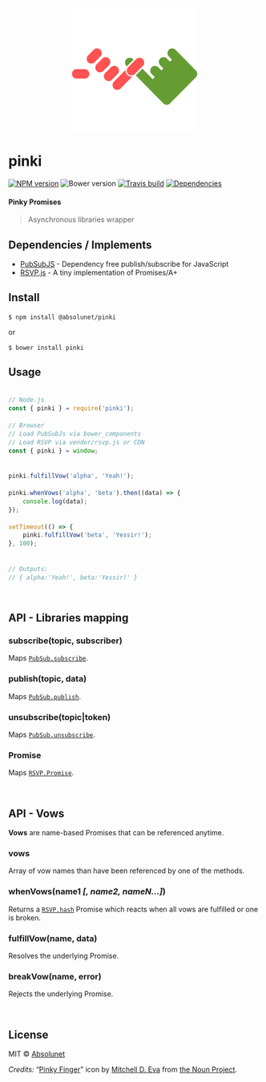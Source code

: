 <p align="center">
	<img src="https://github.com/absolunet/pinki/raw/master/ressources/pinki.png" width="250" height="250" alt="pinki">
</p>

# pinki
[![NPM version](https://img.shields.io/npm/v/@absolunet/pinki.svg)](https://www.npmjs.com/package/@absolunet/pinki)
![Bower version](http://img.shields.io/bower/v/pinki.svg?style=flat)
[![Travis build](https://api.travis-ci.org/absolunet/pinki.svg?branch=master)](https://travis-ci.org/absolunet/pinki/builds)
[![Dependencies](https://david-dm.org/absolunet/pinki/status.svg)](https://david-dm.org/absolunet/pinki)
#### Pinky Promises
> Asynchronous libraries wrapper


## Dependencies / Implements
- [PubSubJS](https://github.com/mroderick/PubSubJS) - Dependency free publish/subscribe for JavaScript
- [RSVP.js](https://github.com/tildeio/rsvp.js) - A tiny implementation of Promises/A+


## Install

```shell
$ npm install @absolunet/pinki
```

or

```shell
$ bower install pinki
```


## Usage

```js

// Node.js
const { pinki } = require('pinki');

// Browser
// Load PubSubJs via bower_components
// Load RSVP via vendor/rsvp.js or CDN
const { pinki } = window;


pinki.fulfillVow('alpha', 'Yeah!');

pinki.whenVows('alpha', 'beta').then((data) => {
	console.log(data);
});

setTimeout(() => {
	pinki.fulfillVow('beta', 'Yessir!');
}, 100);


// Outputs:
// { alpha:'Yeah!', beta:'Yessir!' }
```


<br>

## API - Libraries mapping

### subscribe(topic, subscriber)
Maps [`PubSub.subscribe`](https://github.com/mroderick/PubSubJS#basic-example).

### publish(topic, data)
Maps [`PubSub.publish`](https://github.com/mroderick/PubSubJS#basic-example).

### unsubscribe(topic|token)
Maps [`PubSub.unsubscribe`](https://github.com/jprichardson/node-fs-extra/blob/master/docs/copy-sync.md).

### Promise
Maps [`RSVP.Promise`](https://github.com/tildeio/rsvp.js#basic-usage).



<br>

## API - Vows
**Vows** are name-based Promises that can be referenced anytime.

### vows
Array of vow names than have been referenced by one of the methods.

### whenVows(name1 *[, name2, nameN...]*)
Returns a [`RSVP.hash`](https://github.com/tildeio/rsvp.js#hash-of-promises) Promise which reacts when all vows are fulfilled or one is broken.

### fulfillVow(name, data)
Resolves the underlying Promise.

### breakVow(name, error)
Rejects the underlying Promise.



<br>

## License
MIT © [Absolunet](https://absolunet.com)


*Credits:* “[Pinky Finger](https://thenounproject.com/term/pinky-finger/947218)” icon by [Mitchell D. Eva](https://www.mitchelleva.com) from [the Noun Project](https://thenounproject.com).
